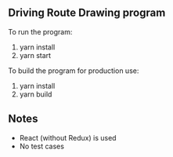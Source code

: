 ## Driving Route Drawing program

To run the program:
1. yarn install
2. yarn start

To build the program for production use:
1. yarn install
2. yarn build

## Notes
- React (without Redux) is used 
- No test cases
